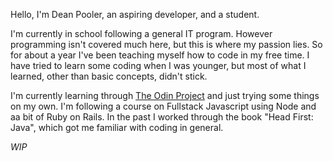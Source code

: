 Hello, I'm Dean Pooler, an aspiring developer, and a student.

I'm currently in school following a general IT program. However programming isn't covered much here, but this is where my passion lies.
So for about a year I've been teaching myself how to code in my free time. I have tried to learn some coding when I was younger, but most of what I learned, other than basic concepts, didn't stick.


I'm currently learning through [The Odin Project](https://theodinproject.com) and just trying some things on my own.
I'm following a course on Fullstack Javascript using Node and aa bit of Ruby on Rails.
In the past I worked through the book "Head First: Java", which got me familiar with coding in general.

*WIP*

